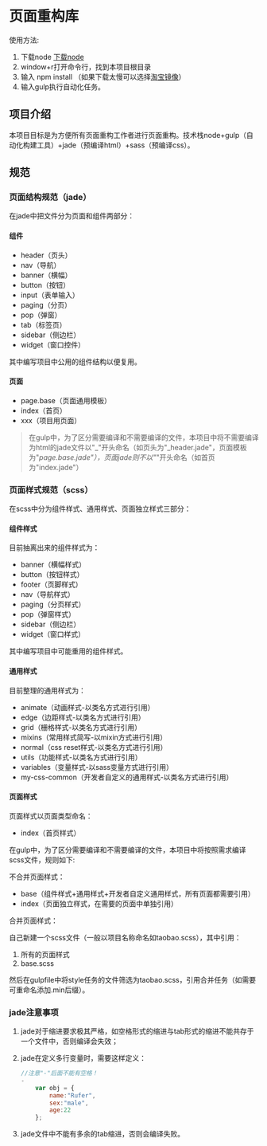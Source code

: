 # 页面重构库

使用方法:

1. 下载node [下载node](http://nodejs.cn/download/)
2. window+r打开命令行，找到本项目根目录
3. 输入 npm install （如果下载太慢可以选择[淘宝镜像](https://segmentfault.com/n/1330000009480793)）
4. 输入gulp执行自动化任务。 

## 项目介绍

本项目目标是为方便所有页面重构工作者进行页面重构。技术栈node+gulp（自动化构建工具）+jade（预编译html）+sass（预编译css）。

## 规范

### 页面结构规范（jade）

在jade中把文件分为页面和组件两部分：

#### 组件

* header（页头）
* nav（导航）
* banner（横幅）
* button（按钮）
* input（表单输入）
* paging（分页）
* pop（弹窗）
* tab（标签页）
* sidebar（侧边栏）
* widget（窗口控件）

其中编写项目中公用的组件结构以便复用。

#### 页面

* page.base（页面通用模板）
* index（首页）
* xxx（项目用页面）


> 在gulp中，为了区分需要编译和不需要编译的文件，本项目中将不需要编译为html的jade文件以"_"开头命名（如页头为"_header.jade"，页面模板为"_page.base.jade"），页面jade则不以"_"开头命名（如首页为"index.jade"）

### 页面样式规范（scss）

在scss中分为组件样式、通用样式、页面独立样式三部分：

#### 组件样式

目前抽离出来的组件样式为：

* banner（横幅样式）
* button（按钮样式）
* footer（页脚样式）
* nav（导航样式）
* paging（分页样式）
* pop（弹窗样式）
* sidebar（侧边栏）
* widget（窗口样式）

其中编写项目中可能重用的组件样式。

#### 通用样式

目前整理的通用样式为：

* animate（动画样式-以类名方式进行引用）
* edge（边距样式-以类名方式进行引用）
* grid（栅格样式-以类名方式进行引用）
* mixins（常用样式简写-以mixin方式进行引用）
* normal（css reset样式-以类名方式进行引用）
* utils（功能样式-以类名方式进行引用）
* variables（变量样式-以sass变量方式进行引用）
* my-css-common（开发者自定义的通用样式-以类名方式进行引用）

#### 页面样式

页面样式以页面类型命名：

* index（首页样式）


在gulp中，为了区分需要编译和不需要编译的文件，本项目中将按照需求编译scss文件，规则如下:

不合并页面样式：

* base（组件样式+通用样式+开发者自定义通用样式，所有页面都需要引用）
* index（页面独立样式，在需要的页面中单独引用）

合并页面样式：

自己新建一个scss文件（一般以项目名称命名如taobao.scss），其中引用：

1. 所有的页面样式
2. base.scss

然后在gulpfile中将style任务的文件筛选为taobao.scss，引用合并任务（如需要可重命名添加.min后缀）。

### jade注意事项

1. jade对于缩进要求极其严格，如空格形式的缩进与tab形式的缩进不能共存于一个文件中，否则编译会失效；
2. jade在定义多行变量时，需要这样定义：

    ```javascript
    //注意"-"后面不能有空格！
	-
		var obj = {
			name:"Rufer",
			sex:"male",
			age:22
		};
    ```

3. jade文件中不能有多余的tab缩进，否则会编译失败。


